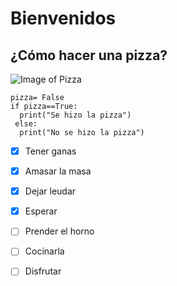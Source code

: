 # Bienvenidos
## ¿Cómo hacer una pizza?

![Image of Pizza](https://www.lavanguardia.com/files/og_thumbnail/files/fp/uploads/2021/03/30/6063031b90a87.r_d.1083-871-0.jpeg)

```
pizza= False
if pizza==True:
  print("Se hizo la pizza")
 else:
  print("No se hizo la pizza")
```

- [x] Tener ganas
- [x] Amasar la masa
- [x] Dejar leudar
- [x] Esperar
- [ ] Prender el horno
- [ ] Cocinarla
- [ ] Disfrutar

